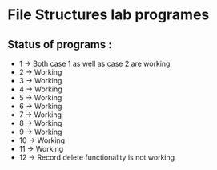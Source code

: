 # File Structures lab programes

## Status of programs :

- 1 -> Both case 1 as well as case 2 are working
- 2 -> Working
- 3 -> Working
- 4 -> Working
- 5 -> Working
- 6 -> Working
- 7 -> Working
- 8 -> Working
- 9 -> Working
- 10 -> Working
- 11 -> Working
- 12 -> Record delete functionality is not working

